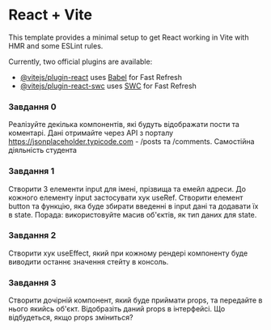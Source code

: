 # React + Vite

This template provides a minimal setup to get React working in Vite with HMR and some ESLint rules.

Currently, two official plugins are available:

- [@vitejs/plugin-react](https://github.com/vitejs/vite-plugin-react/blob/main/packages/plugin-react/README.md) uses [Babel](https://babeljs.io/) for Fast Refresh
- [@vitejs/plugin-react-swc](https://github.com/vitejs/vite-plugin-react-swc) uses [SWC](https://swc.rs/) for Fast Refresh

### Завдання 0
Реалізуйте декілька компонентів, які будуть відображати пости та коментарі. Дані отримайте через 
API з порталу https://jsonplaceholder.typicode.com - /posts та /comments.
Самостійна діяльність студента

### Завдання 1
Створити 3 елементи input для імені, прізвища та емейл адреси. До кожного елементу input застосувати хук useRef. 
Створити елемент button та функцію, яка буде збирати введенні в input дані та додавати їх в state. Порада: використовуйте масив об'єктів, як тип даних для state.

### Завдання 2 
Створити хук useEffect, який при кожному рендері компоненту буде виводити останнє значення 
стейту в консоль.
### Завдання 3
Створити дочірній компонент, який буде приймати props, та передайте в нього якийсь об'єкт. 
Відобразіть даний props в інтерфейсі. Що відбудеться, якщо props зміниться?